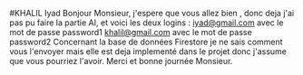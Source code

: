 #KHALIL Iyad
Bonjour Monsieur, j'espere que vous allez bien , donc deja j'ai pas pu faire la partie AI, et voici les deux logins : 
iyad@gmail.com avec le mot de passe password1
khalil@gmail.com avec le mot de passe password2
Concernant la base de données Firestore je ne sais comment vous l'envoyer mais elle est deja implementé dans le projet donc j'assume que vous pourriez l'avoir.
Merci et bonne journée Monsieur.
